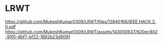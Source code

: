 # LRWT
https://github.com/MukeshKumar0309/LRWT/files/12840166/IEEE.HACK.2.0.pdf
https://github.com/MukeshKumar0309/LRWT/assets/143050637/620ec802-91f0-4bf7-bf22-1892b23d9091
